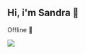 ## Hi, i'm Sandra 👋
Offline 🖤

![](https://github-readme-stats.vercel.app/api/top-langs/?username=Sandra9438Z&theme=dark&hide_border=false&include_all_commits=false&count_private=false&layout=compact)
<!--
**Sandra9438Z/Sandra9438Z** is a ✨ _special_ ✨ repository because its `README.md` (this file) appears on your GitHub profile.

Here are some ideas to get you started:

- 🔭 I’m currently working on ...
- 🌱 I’m currently learning ...
- 👯 I’m looking to collaborate on ...
- 🤔 I’m looking for help with ...
- 💬 Ask me about ...
- 📫 How to reach me: ...
- 😄 Pronouns: ...
- ⚡ Fun fact: ...
-->
